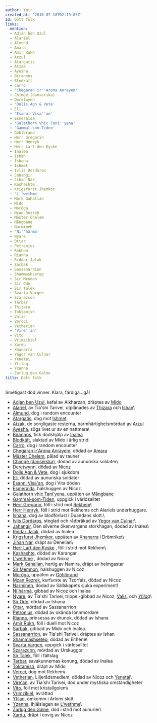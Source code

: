 ```yaml
---
author: Ymir
created_at: '2010-07-18T02:19:05Z'
id: Dött fölk
links:
  mention:
  - Adjan ben Uzul
  - Alariel
  - Almund
  - Amara
  - Amir Rukh
  - Arzul
  - Atargatis
  - Atzak
  - Ayesha
  - Birannos
  - Blodkäft
  - Carro
  - 'Chegaran ir''Arona Anrayem'
  - Chimge (danserska)
  - Deretwynn
  - 'Dolis Agn & Vete'
  - Eli
  - 'Esanni Visa''an'
  - Esmeralda
  - 'Galathorn vhic Tani''yena'
  - 'Gammal-som-Tiden'
  - Góhlbrand
  - Herr Gregarin
  - Herr Henryk
  - Herr Lart den Kyske
  - Inalea
  - Ishan
  - Ishana
  - Ishmet
  - Ivlis Dordaros
  - Jahangir
  - Jihan Nar
  - Kashashte
  - Krigsfurst Jhemkor
  - 'L''wethme'
  - Mark Gahallan
  - Mido
  - Moróga
  - Mzan Rezrek
  - Mäster Chelem
  - Mångbane
  - Narmineh
  - 'Ni''hârma'
  - Nyare
  - Ottar
  - Petronius
  - Rekhem
  - Rianna
  - Riddar Jalak
  - Sarbak
  - Sassanarrion
  - Shammashsetep
  - Sir Memnon
  - Sir Odo
  - Sir Talek
  - Svarta Vargen
  - Szarazcon
  - Tarbar
  - Thizara
  - Toktamish
  - Valis
  - Vercci
  - Vetherian
  - 'Vire''an'
  - Vito
  - Vrimzikiel
  - Xardu
  - Xhanarra
  - Yegor van Culnar
  - Yenetai
  - Ytilaq
  - Yzanna
  - Zarlug den Galne
title: Dött fölk
---
```


Smetigast död vinner. Klara, färdiga...gå!

-   [Adjan ben Uzul], kefal av Alkharzan, dräptes av [Mido]
-   [Alariel], av Tia'shi Tarivei, utplånades av [Thizara] och [Ishan]\
-   [Almund], dog i random encounter
-   [Atargatis], dog mot [Ishmet]
-   [Atzak], de sorgligaste resterna, barmhärtighetsmördad av [Arzul]
-   [Ayesha], sögs livet ur av en nattmara\
-   [Birannos], fick dödshjälp av [Inalea]
-   [Blodkäft], slaktad av Mido i ärlig strid
-   [Carro], dog i random encounter
-   [Chegaran ir'Arona Anrayem], dödad av [Amara]
-   [Mäster Chelem], pålad av rauner
-   [Chimge (danserska)], dödad av aunuriska soldater\
-   [Deretwynn], dödad av Nicoz
-   [Dolis Agn & Vete], dog i sjukdom
-   [Eli], dödad av aunuriska soldater
-   [Esanni Visa'an], dog i Vita döden
-   [Esmeralda], halshuggen av Nicoz.
-   [Galathorn vhic Tani'yena], uppäten av [Mångbane]
-   [Gammal-som-Tiden], uppgick i världsalltet
-   <span style="text-decoration: underline;"></span>[Herr Gregarin], föll i strid mot [Rekhem]\
-   [Herr Henryk], föll i strid mot Rekhems och Alariels underhuggare. 
-   [Ishana], dog av blodförlust i Duandans slott.\
-   [Ivlis Dordaros], steglad och rådbråkad av [Yegor van Culnar]\
-   [Jahangir], Den silverne ökenvargens storkhagan, dödad av Inalea\
-   [Riddar Jalak], dödad av Inalea
-   [Krigsfurst Jhemkor], uppäten av [Xhanarra] i Drömriket\
-   [Jihan Nar], dräpt av Denelian\
-   [Herr Lart den Kyske] , föll i strid mot Rekhem\
-   [Kashashte], dödad av Karangar
-   [L'wethme] , dödad av Nicoz
-   [Mark Gahallan], hertig av Namira, dräpt av helmgastar
-   [Sir Memnon], halshuggen av Nicoz
-   [Moróga], uppäten av [Góhlbrand]
-   [Mzan Rezrek], kurfurste av Tzorfalz, dödad av Nicoz
-   [Narmineh], dödad av Sällskapets sjuka experiment\
-   [Ni'hârmá], gibbad av Nicoz och Inalea
-   [Nyare], av Tia'shi Tarivei, trippel-gibbad av Nicoz, [Valis], och [*Ytilaq*]\
-   [Sir Odo], dödad av Ishana
-   [Ottar], mördad av Sassanarrion
-   [Petronius], dödad av okända lönnmördare
-   [Rianna], prinsessa av drunok, dödad av Ishana
-   [Amir Rukh], föll i duell mot Nicoz
-   [Sarbak], gibbad av Mido och Inalea.
-   [Sassanarrion], av Tia'shi Tarivei, dräptes av Ishan
-   [Shammashsetep], dödad av Eithene\
-   [Svarta Vargen], uppgick i världsalltet
-   [Szarazcon], mördad av Urskuggor
-   [Sir Talek], föll i fältslag
-   [Tarbar], savakunnernas konung, dödad av Inalea
-   [Toktamish], dräpt av Mido
-   [Vercci], dog mot Rekhem\
-   [Vetherian], Liljerådsmedlem, dödad av Nicoz och [Yenetai]\
-   [Vire'an], av Tia'shi Tarivei, död under mystiska omständigheter
-   [Vito], föll mot kristallgolem\
-   [Vrimzikiel], avrättad
-   [Ytilaq][*Ytilaq*], omkomm i Arlons slott
-   [Yzanna], ihjälslagen av [L'wethme]\
-   [Zarlug den Galne], död i strid mot aunurier\
-   [Xardu], dräpt i envig av Nicoz

  [Adjan ben Uzul]: Adjan_ben_Uzul
  [Mido]: Mido
  [Alariel]: Alariel
  [Thizara]: Thizara
  [Ishan]: Ishan
  [Almund]: Almund
  [Atargatis]: Atargatis
  [Ishmet]: Ishmet
  [Atzak]: Atzak
  [Arzul]: Arzul
  [Ayesha]: Ayesha
  [Birannos]: Birannos
  [Inalea]: Inalea
  [Blodkäft]: Blodkäft
  [Carro]: Carro
  [Chegaran ir'Arona Anrayem]: Chegaran_irArona_Anrayem
  [Amara]: Amara
  [Mäster Chelem]: Mäster_Chelem
  [Chimge (danserska)]: Chimge_danserska
  [Deretwynn]: Deretwynn
  [Dolis Agn & Vete]: Dolis_Agn__Vete
  [Eli]: Eli
  [Esanni Visa'an]: Esanni_Visaan
  [Esmeralda]: Esmeralda
  [Galathorn vhic Tani'yena]: Galathorn_vhic_Taniyena
  [Mångbane]: Mångbane
  [Gammal-som-Tiden]: Gammal-som-Tiden
  [Herr Gregarin]: Herr_Gregarin
  [Rekhem]: Rekhem
  [Herr Henryk]: Herr_Henryk
  [Ishana]: Ishana
  [Ivlis Dordaros]: Ivlis_Dordaros
  [Yegor van Culnar]: Yegor_van_Culnar
  [Jahangir]: Jahangir
  [Riddar Jalak]: Riddar_Jalak
  [Krigsfurst Jhemkor]: Krigsfurst_Jhemkor
  [Xhanarra]: Xhanarra
  [Jihan Nar]: Jihan_Nar
  [Herr Lart den Kyske]: Herr_Lart_den_Kyske
  [Kashashte]: Kashashte
  [L'wethme]: Lwethme
  [Mark Gahallan]: Mark_Gahallan
  [Sir Memnon]: Sir_Memnon
  [Moróga]: Moróga
  [Góhlbrand]: Góhlbrand
  [Mzan Rezrek]: Mzan_Rezrek
  [Narmineh]: Narmineh
  [Ni'hârmá]: Nihârma
  [Nyare]: Nyare
  [Valis]: Valis
  [*Ytilaq*]: Ytilaq
  [Sir Odo]: Sir_Odo
  [Ottar]: Ottar
  [Petronius]: Petronius
  [Rianna]: Rianna
  [Amir Rukh]: Amir_Rukh
  [Sarbak]: Sarbak
  [Sassanarrion]: Sassanarrion
  [Shammashsetep]: Shammashsetep
  [Svarta Vargen]: Svarta_Vargen
  [Szarazcon]: Szarazcon
  [Sir Talek]: Sir_Talek
  [Tarbar]: Tarbar
  [Toktamish]: Toktamish
  [Vercci]: Vercci
  [Vetherian]: Vetherian
  [Yenetai]: Yenetai
  [Vire'an]: Virean
  [Vito]: Vito
  [Vrimzikiel]: Vrimzikiel
  [Yzanna]: Yzanna
  [Zarlug den Galne]: Zarlug_den_Galne
  [Xardu]: Xardu